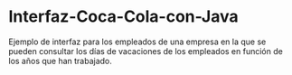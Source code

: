 # Interfaz-Coca-Cola-con-Java
Ejemplo de interfaz para los empleados de una empresa en la que se pueden consultar los días de vacaciones de los empleados en función de los años que han trabajado.
